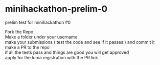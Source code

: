 # minihackathon-prelim-0
prelim test for minihackathon #0

Fork the Repo  
Make a folder under your username  
make your submissions ( test the code and see if it passes ) and commit it  
make a PR to the repo  
if all the tests pass and things are good you will get approved  
apply for the luma registration with the PR link  
